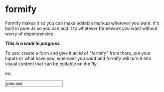 # formify
Formify makes it so you can make editable markup wherever you want.
It's built in pure Js so you can add it to whatever framework you want without worry of dependencies

***This is a work in progress***

To use: create a form and give it an id of "formify"
from there, put your inputs or what have you, wherever you want and formify will turn it into visual content that can be editable on the fly.

ex:
<form id="formify" method="ajax" action="url here">
<input name="name" placeholder="your name" value="john doe" required />
</form>
